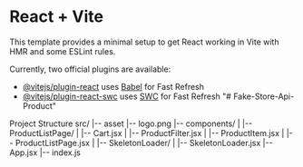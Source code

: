# React + Vite

This template provides a minimal setup to get React working in Vite with HMR and some ESLint rules.

Currently, two official plugins are available:

- [@vitejs/plugin-react](https://github.com/vitejs/vite-plugin-react/blob/main/packages/plugin-react/README.md) uses [Babel](https://babeljs.io/) for Fast Refresh
- [@vitejs/plugin-react-swc](https://github.com/vitejs/vite-plugin-react-swc) uses [SWC](https://swc.rs/) for Fast Refresh
  "# Fake-Store-Api-Product"

Project Structure
src/
|-- asset
|-- logo.png
|-- components/
| |-- ProductListPage/
| |-- Cart.jsx
| |-- ProductFilter.jsx
| |-- ProductItem.jsx
| |-- ProductListPage.jsx
| |-- SkeletonLoader/
| |-- SkeletonLoader.jsx
|-- App.jsx
|-- index.js
